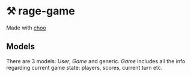 # ⚒ rage-game

Made with [choo](https://github.com/yoshuawuyts/choo)

## Models

There are 3 models: _User_, _Game_ and generic.
_Game_ includes all the info regarding current game state: players, scores, current turn etc.
